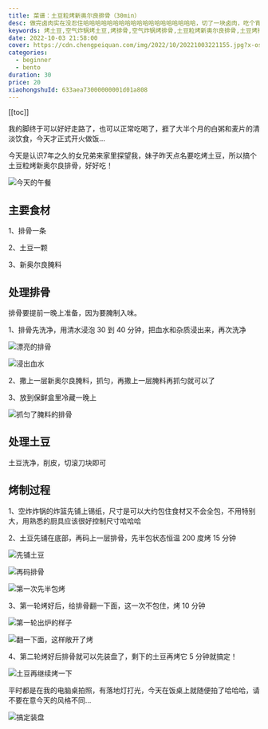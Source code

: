 ```yaml
---
title: 菜谱：土豆粒烤新奥尔良排骨（30min）
desc: 做完卤肉实在没忍住哈哈哈哈哈哈哈哈哈哈哈哈哈哈哈哈哈哈哈，切了一块卤肉，吃个宵夜！！！这个点最好的搭配就是潮汕粿汁了！！！
keywords: 烤土豆,空气炸锅烤土豆,烤排骨,空气炸锅烤排骨,土豆粒烤新奥尔良排骨,土豆烤排骨
date: 2022-10-03 21:58:00
cover: https://cdn.chengpeiquan.com/img/2022/10/20221003221155.jpg?x-oss-process=image/interlace,1
categories:
  - beginner
  - bento
duration: 30
price: 20
xiaohongshuId: 633aea73000000001d01a808
---
```


[[toc]]

我的脚终于可以好好走路了，也可以正常吃喝了，捱了大半个月的白粥和麦片的清淡饮食，今天才正式开火做饭…

今天是认识7年之久的女兄弟来家里探望我，妹子昨天点名要吃烤土豆，所以搞个土豆粒烤新奥尔良排骨，好好吃！

![今天的午餐](https://cdn.chengpeiquan.com/img/2022/10/20221003221302.jpg?x-oss-process=image/interlace,1)

## 主要食材

1、排骨一条

2、土豆一颗

3、新奥尔良腌料

## 处理排骨

排骨要提前一晚上准备，因为要腌制入味。

1、排骨先洗净，用清水浸泡 30 到 40 分钟，把血水和杂质浸出来，再次洗净

![漂亮的排骨](https://cdn.chengpeiquan.com/img/2022/10/20221003221304.jpg?x-oss-process=image/interlace,1)

![浸出血水](https://cdn.chengpeiquan.com/img/2022/10/20221003221305.jpg?x-oss-process=image/interlace,1)

2、撒上一层新奥尔良腌料，抓匀，再撒上一层腌料再抓匀就可以了

3、放到保鲜盒里冷藏一晚上

![抓匀了腌料的排骨](https://cdn.chengpeiquan.com/img/2022/10/20221003221306.jpg?x-oss-process=image/interlace,1)

## 处理土豆

土豆洗净，削皮，切滚刀块即可

## 烤制过程

1、空炸炸锅的炸篮先铺上锡纸，尺寸是可以大约包住食材又不会全包，不用特别大，用熟悉的厨具应该很好控制尺寸哈哈哈

2、土豆先铺在底部，再码上一层排骨，先半包状态恒温 200 度烤 15 分钟

![先铺土豆](https://cdn.chengpeiquan.com/img/2022/10/20221003221307.jpg?x-oss-process=image/interlace,1)

![再码排骨](https://cdn.chengpeiquan.com/img/2022/10/20221003221308.jpg?x-oss-process=image/interlace,1)

![第一次先半包烤](https://cdn.chengpeiquan.com/img/2022/10/20221003221309.jpg?x-oss-process=image/interlace,1)

3、第一轮烤好后，给排骨翻一下面，这一次不包住，烤 10 分钟

![第一轮出炉的样子](https://cdn.chengpeiquan.com/img/2022/10/20221003221258.jpg?x-oss-process=image/interlace,1)

![翻一下面，这样敞开了烤](https://cdn.chengpeiquan.com/img/2022/10/20221003221259.jpg?x-oss-process=image/interlace,1)

4、第二轮烤好后排骨就可以先装盘了，剩下的土豆再烤它 5 分钟就搞定！

![土豆再继续烤一下](https://cdn.chengpeiquan.com/img/2022/10/20221003221300.jpg?x-oss-process=image/interlace,1)

平时都是在我的电脑桌拍照，有落地灯打光，今天在饭桌上就随便拍了哈哈哈，请不要在意今天的风格不同…

![搞定装盘](https://cdn.chengpeiquan.com/img/2022/10/20221003221301.jpg?x-oss-process=image/interlace,1)
